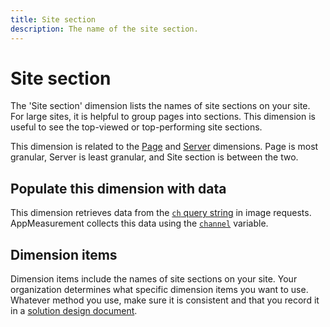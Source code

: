 ```yaml
---
title: Site section
description: The name of the site section.
---
```


# Site section

The 'Site section' dimension lists the names of site sections on your site. For large sites, it is helpful to group pages into sections. This dimension is useful to see the top-viewed or top-performing site sections.

This dimension is related to the [Page](page.md) and [Server](server.md) dimensions. Page is most granular, Server is least granular, and Site section is between the two.

## Populate this dimension with data

This dimension retrieves data from the [`ch` query string](/help/implement/validate/query-parameters.md) in image requests. AppMeasurement collects this data using the [`channel`](/help/implement/vars/page-vars/channel.md) variable.

## Dimension items

Dimension items include the names of site sections on your site. Your organization determines what specific dimension items you want to use. Whatever method you use, make sure it is consistent and that you record it in a [solution design document](/help/implement/prepare/solution-design.md).
